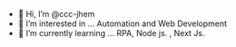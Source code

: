 - 👋 Hi, I’m @ccc-jhem
- 👀 I’m interested in ... Automation and Web Development
- 🌱 I’m currently learning ... RPA, Node js. , Next Js.

<!---
ccc-jhem/ccc-jhem is a ✨ special ✨ repository because its `README.md` (this file) appears on your GitHub profile.
You can click the Preview link to take a look at your changes.
--->
